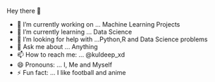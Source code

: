 Hey there 👋

- 🔭 I’m currently working on ... Machine Learning Projects
- 🌱 I’m currently learning ... Data Science
- 🤔 I’m looking for help with ...Python,R and Data Science problems
- 💬 Ask me about ... Anything
- 📫 How to reach me: ... @kuldeep_xd
- 😄 Pronouns: ... I, Me and Myself
- ⚡ Fun fact: ... I like football and anime
